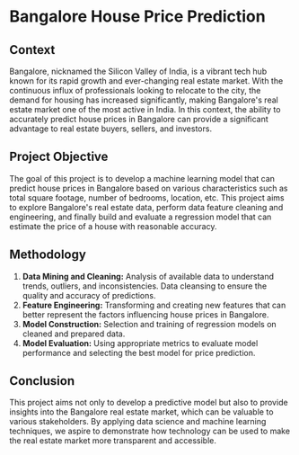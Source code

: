 # Bangalore House Price Prediction

## Context
Bangalore, nicknamed the Silicon Valley of India, is a vibrant tech hub known for its rapid growth and ever-changing real estate market. With the continuous influx of professionals looking to relocate to the city, the demand for housing has increased significantly, making Bangalore's real estate market one of the most active in India. In this context, the ability to accurately predict house prices in Bangalore can provide a significant advantage to real estate buyers, sellers, and investors.

## Project Objective
The goal of this project is to develop a machine learning model that can predict house prices in Bangalore based on various characteristics such as total square footage, number of bedrooms, location, etc. This project aims to explore Bangalore's real estate data, perform data feature cleaning and engineering, and finally build and evaluate a regression model that can estimate the price of a house with reasonable accuracy.

## Methodology
1. **Data Mining and Cleaning:** Analysis of available data to understand trends, outliers, and inconsistencies. Data cleansing to ensure the quality and accuracy of predictions.
2. **Feature Engineering:** Transforming and creating new features that can better represent the factors influencing house prices in Bangalore.
3. **Model Construction:** Selection and training of regression models on cleaned and prepared data.
4. **Model Evaluation:** Using appropriate metrics to evaluate model performance and selecting the best model for price prediction.

## Conclusion
This project aims not only to develop a predictive model but also to provide insights into the Bangalore real estate market, which can be valuable to various stakeholders. By applying data science and machine learning techniques, we aspire to demonstrate how technology can be used to make the real estate market more transparent and accessible.
